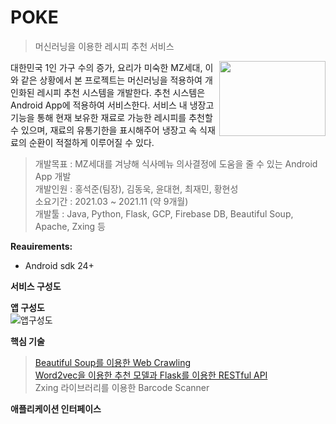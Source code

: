 POKE
====
>머신러닝을 이용한 레시피 추천 서비스   

<img src="https://user-images.githubusercontent.com/81149946/144440382-7700fbed-d652-493a-8996-3b55940bc64a.png" align="right"  width="170" height="120">   

 대한민국 1인 가구 수의 증가, 요리가 미숙한 MZ세대, 이와 같은 상황에서 본 프로젝트는 머신러닝을 적용하여 개인화된 레시피 추천 시스템을 개발한다. 추천 시스템은 Android App에 적용하여 서비스한다. 서비스 내 냉장고 기능을 통해 현재 보유한 재료로 가능한 레시피를 추천할 수 있으며, 재료의 유통기한을 표시해주어 냉장고 속 식재료의 순환이 적절하게 이루어질 수 있다.

>개발목표 : MZ세대를 겨냥해 식사메뉴 의사결정에 도움을 줄 수 있는 Android App 개발   
>개발인원 : 홍석준(팀장), 김동욱, 윤대현, 최재민, 황현성   
>소요기간 : 2021.03 ~ 2021.11 (약 9개월)   
>개발툴 : Java, Python, Flask, GCP, Firebase DB, Beautiful Soup, Apache, Zxing 등

__Reauirements:__
 - Android sdk 24+   


__서비스 구성도__   

__앱 구성도__   
![앱구성도](https://user-images.githubusercontent.com/81149946/144421077-35870099-2408-4f80-a65f-d3f76f02ded8.png)

__핵심 기술__   
> [Beautiful Soup를 이용한 Web Crawling](https://github.com/TechnoHong/POKE/tree/main/WC)   
> [Word2vec을 이용한 추천 모델과 Flask를 이용한 RESTful API](https://github.com/TechnoHong/POKE/tree/main/api)   
> Zxing 라이브러리를 이용한 Barcode Scanner   

__애플리케이션 인터페이스__   


